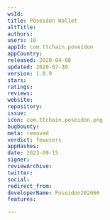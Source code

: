 ```yaml
---
wsId: 
title: Poseidon Wallet
altTitle: 
authors: 
users: 10
appId: com.ttchain.poseidon
appCountry: 
released: 2020-04-08
updated: 2020-07-30
version: 1.0.9
stars: 
ratings: 
reviews: 
website: 
repository: 
issue: 
icon: com.ttchain.poseidon.png
bugbounty: 
meta: removed
verdict: fewusers
appHashes: 
date: 2023-09-15
signer: 
reviewArchive: 
twitter: 
social: 
redirect_from: 
developerName: Poseidon202066
features: 

---
```


